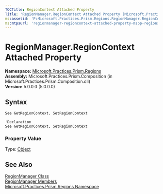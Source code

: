```yaml
---
TOCTitle: RegionContext Attached Property
Title: 'RegionManager.RegionContext Attached Property (Microsoft.Practices.Prism.Regions)'
ms:assetid: 'P:Microsoft.Practices.Prism.Regions.RegionManager.RegionContext'
ms:mtpsurl: 'regionmanager-regioncontext-attached-property-mspp-regions.md'
---
```



# RegionManager.RegionContext Attached Property

**Namespace:** [Microsoft.Practices.Prism.Regions](/patterns-practices/reference/mspp-regions-namespace)  
**Assembly:** Microsoft.Practices.Prism.Composition (in Microsoft.Practices.Prism.Composition.dll)  
**Version:** 5.0.0.0 (5.0.0.0)

## Syntax

```C#
See GetRegionContext, SetRegionContext
```

```VB
'Declaration
See GetRegionContext, SetRegionContext
```

### Property Value

Type: [Object](http://msdn.microsoft.com/en-us/library/e5kfa45b)

## See Also

[RegionManager Class](/patterns-practices/reference/regionmanager-class-mspp-regions)  
[RegionManager Members](/patterns-practices/reference/regionmanager-members-mspp-regions)  
[Microsoft.Practices.Prism.Regions Namespace](/patterns-practices/reference/mspp-regions-namespace)
